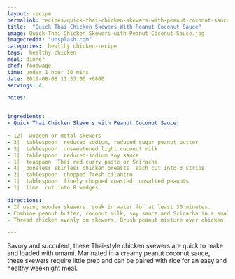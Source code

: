 ```yaml
---
layout: recipe
permalink: recipes/quick-thai-chicken-skewers-with-peanut-coconut-sauce
title:  "Quick Thai Chicken Skewers With Peanut Coconut Sauce"
image: Quick-Thai-Chicken-Skewers-with-Peanut-Coconut-Sauce.jpg
imagecredit: "unsplash.com"
categories:  healthy chicken-recipe
tags:  healthy chicken
meal: dinner
chef: foodwage
time: under 1 hour 10 mins
date: 2019-08-08 11:33:00 +0800
servings: 4

notes:


ingredients:
- Quick Thai Chicken Skewers with Peanut Coconut Sauce:

- 12|  wooden or metal skewers
- 3|  tablespoon  reduced sodium, reduced sugar peanut butter
- 3|  tablespoon  unsweetened light coconut milk
- 1|  tablespoon  reduced-sodium soy sauce
- 1|  teaspoon  Thai red curry paste or Sriracha
- 4|  boneless skinless chicken breasts  each cut into 3 strips
- 2|  tablespoon  chopped fresh cilantro
- 1|  tablespoon  finely chopped roasted  unsalted peanuts
- 1|  lime  cut into 8 wedges

directions:
- If using wooden skewers, soak in water for at least 30 minutes.
- Combine peanut butter, coconut milk, soy sauce and Sriracha in a small saucepan over medium-low heat. Cook, stirring constantly, just until smooth and well-blended.
- Thread chicken evenly on skewers. Brush peanut mixture over chicken. Let marinate 10 minutes to 1 hour.

---
```


Savory and succulent, these Thai-style chicken skewers are quick to make and loaded with umami. Marinated in a creamy peanut coconut sauce, these skewers require little prep and can be paired with rice for an easy and healthy weeknight meal.